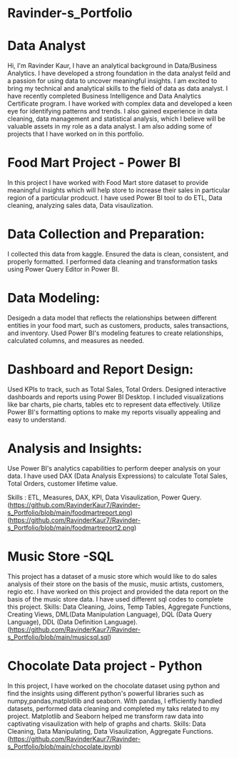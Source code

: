 # Ravinder-s_Portfolio
# Data Analyst
Hi, I'm Ravinder Kaur, I have an analytical background in Data/Business Analytics. I have developed a strong foundation in the data analyst feild and a passion for using data to uncover meaningful insights. I am excited to bring my technical and analytical skills to the field of data  as data analyst.
I have recently completed Business Intelligence and Data Analytics Certificate program. I have worked with complex data and developed a keen eye for identifying patterns and trends. I also gained experience in data cleaning, data management and statistical analysis, which I believe will be valuable assets in my role as a data analyst.
I am also adding some of projects that I have worked on in this portfolio.

# Food Mart Project - Power BI
In this project I have worked with Food Mart store dataset to provide meaningful insights which will help store to increase their sales in particular region of a particular prodcuct.
I have used Power BI tool to do ETL, Data cleaning, analyzing sales data, Data visaulization.
# Data Collection and Preparation:
I collected this data from kaggle.
Ensured the data is clean, consistent, and properly formatted. I performed data cleaning and transformation tasks using Power Query Editor in Power BI.
# Data Modeling:
Desigedn a data model that reflects the relationships between different entities in your food mart, such as customers, products, sales transactions, and inventory.
Used Power BI's modeling features to create relationships, calculated columns, and measures as needed.
# Dashboard and Report Design:
 Used KPIs to track, such as Total Sales, Total Orders.
Designed interactive dashboards and reports using Power BI Desktop. I included visualizations like bar charts, pie charts, tables etc to represent data effectively.
Utilize Power BI's formatting options to make my reports visually appealing and easy to understand.
# Analysis and Insights:
Use Power BI's analytics capabilities to perform deeper analysis on your data. I have used DAX (Data Analysis Expressions) to calculate Total Sales, Total Orders, customer lifetime value.

Skills : ETL, Measures, DAX, KPI, Data Visaulization, Power Query.
(https://github.com/RavinderKaur7/Ravinder-s_Portfolio/blob/main/foodmartreport.png)
(https://github.com/RavinderKaur7/Ravinder-s_Portfolio/blob/main/foodmartreport2.png)

# Music Store -SQL
This project has a dataset of a music store which would like to do sales analysis of their store on the basis of the music, music artists, customers, regio etc. I have worked on this project and provided the data report on the basis of the music store data. I have used different sql codes to complete this project.
Skills: Data Cleaning, Joins, Temp Tables, Aggregate Functions, Creating Views, DML(Data Manipulation Language), DQL (Data Query Language), DDL (Data Definition Language).
(https://github.com/RavinderKaur7/Ravinder-s_Portfolio/blob/main/musicsql.sql)

# Chocolate Data project - Python

In this project, I have worked on the chocolate dataset using python and find the insights using different python's powerful libraries such as numpy,pandas,matplotlib and seaborn. With pandas, I efficiently handled datasets, performed data cleaning and completed my taks related to my project. Matplotlib and Seaborn helped me transform raw data into captivating visaulization with help of graphs and charts.
Skills: Data Cleaning, Data Manipulating, Data Visaulization, Aggregate Functions.
(https://github.com/RavinderKaur7/Ravinder-s_Portfolio/blob/main/chocolate.ipynb)


